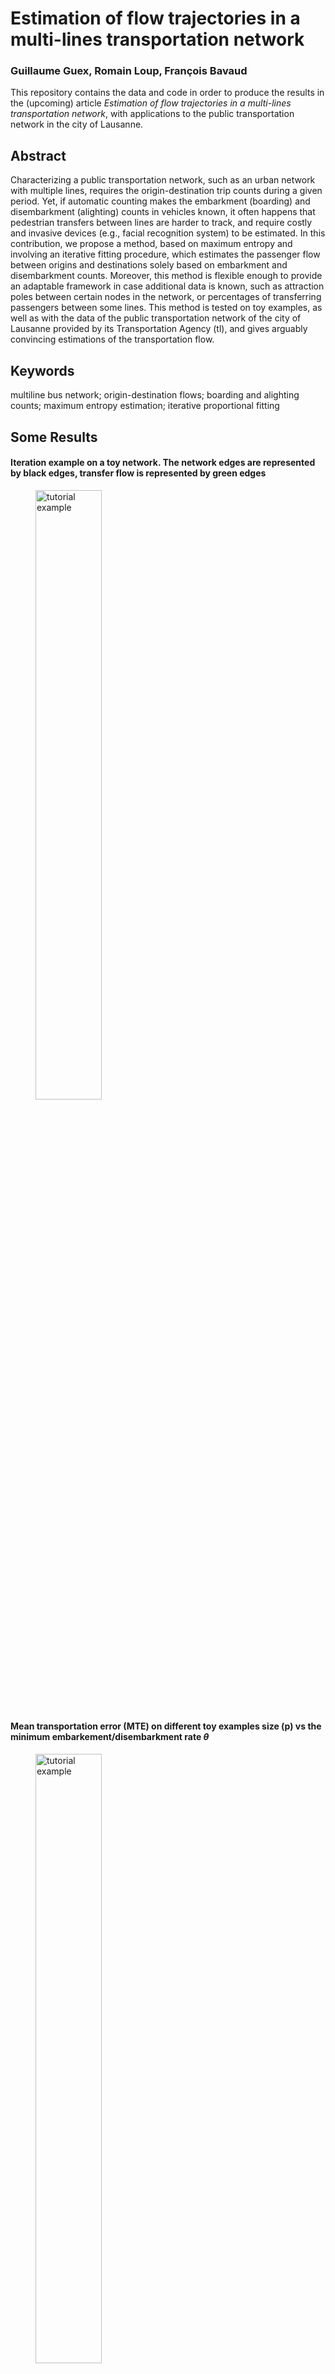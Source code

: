 # Estimation of flow trajectories in a multi-lines transportation network

### Guillaume Guex, Romain Loup, François Bavaud

This repository contains the data and code in order to produce the results in the (upcoming) article *Estimation of flow trajectories in a multi-lines
transportation network*, with applications to the public transportation network in the city of Lausanne.

## Abstract 

Characterizing a public transportation network, such as an urban network
with multiple lines, requires the origin-destination trip counts during a given
period. Yet, if automatic counting makes the embarkment (boarding) and
disembarkment (alighting) counts in vehicles known, it often happens that
pedestrian transfers between lines are harder to track, and require costly and
invasive devices (e.g., facial recognition system) to be estimated. In this
contribution, we propose a method, based on maximum entropy and
involving an iterative fitting procedure, which estimates the passenger flow
between origins and destinations solely based on embarkment and
disembarkment counts. Moreover, this method is flexible enough to provide
an adaptable framework in case additional data is known, such as attraction
poles between certain nodes in the network, or percentages of transferring
passengers between some lines. This method is tested on toy examples, as
well as with the data of the public transportation network of the city of
Lausanne provided by its Transportation Agency (tl), and gives arguably
convincing estimations of the transportation flow.

## Keywords 

multiline bus network; origin-destination flows; boarding and alighting counts; maximum entropy estimation; iterative
proportional fitting

## Some Results

#### Iteration example on a toy network. The network edges are represented by black edges, transfer flow is represented by green edges
<figure>
    <img src="utilities/readme_img/iterations.png" alt="tutorial example" style="width:50%">
</figure>

#### Mean transportation error (MTE) on different toy examples size (p) vs the minimum embarkement/disembarkment rate $\theta$

<figure>
    <img src="utilities/readme_img/MTE_tours.png" alt="tutorial example" style="width:50%">
</figure>

#### Profiles of stops in the city of Lausanne (first CA dimension)

<figure>
    <img src="utilities/readme_img/afc_in_dim1.png" alt="tutorial example" style="width:50%">
</figure>

#### Largest estimated public transportation hubs in the city of Lausanne

<figure>
    <img src="utilities/readme_img/transfers.png" alt="tutorial example" style="width:50%">
</figure>

## Tutorial 

To present how the algorithm work, we present a small tutorial with a very simple network (the code for this tutorial can be found in `0.0_tutorial.R`). This network has two lines, with 3 stops each, and two transfer edges connecting their intermediary stops.

<figure>
  <img src="utilities/readme_img/tuto_network.png" alt="tutorial example" style="width:20%">
</figure>

All the functions to run the algorithm are located in `local_functions.R`, we first need to load them

```R
source("local_functions.R")
```

We will build the network structure by hand 

```R
# The line memberships of nodes
line_mbrshps = c(1, 1, 1, 2, 2, 2)

# The adjacency matrix within lines
adj_w = matrix(c(0, 1, 0, 0, 0, 0,
                 0, 0, 1, 0, 0, 0,
                 0, 0, 0, 0, 0, 0, 
                 0, 0, 0, 0, 1, 0,
                 0, 0, 0, 0, 0, 1,
                 0, 0, 0, 0, 0, 0), 6, 6, byrow=T)

# The adjacency matrix between lines
adj_b = matrix(c(0, 0, 0, 0, 0, 0,
                 0, 0, 0, 0, 1, 0,
                 0, 0, 0, 0, 0, 0, 
                 0, 0, 0, 0, 0, 0,
                 0, 1, 0, 0, 0, 0,
                 0, 0, 0, 0, 0, 0), 6, 6, byrow=T)
```

The permitted trips in the network, using shortest-paths, are needed to run the algorithm. Information about them can be constructed with `build_sp_data()` function, which use the rules found in the article to construct permitted trips in the network, i.e. all $s,t$-trips but:

* $s$ and $t$ that are on the same line but with $t$ preceding (or equal to) $s$ in the line order.
* $s$ and $t$ that are on the same round trip, or tour, but on opposite lines.
* $s$ and $t$ whose shortest-path starts with a transfer edge, ends with a transfer edge, or possesses two (or more) consecutive transfer edges.

This function needs, in order to test these conditions, the memberships of stops in each line (`line_mbrshps`), the memberships of stops in each tour (back and forth trips - `tour_mbrshps`), the adjacency matrix within lines (`adj_w`) and between lines (`adj_b`)

```R
# Prepare the shortest-paths data
sp_data = build_sp_data(line_mbrshps, 
                        tour_mbrshps=line_mbrshps, 
                        adj_w, 
                        adj_b)
```

Optionnaly, by giving the transportation time on line edges (`travel_t_vec`), the mean waiting time at each stop (`wait_t_vec`), and the pedestrian time between stops (`ped_t_mat`), it is possible to exclude $s,t$-paths which need more time with the transportation network than on foot.

This function return 3 elements: `sp_data$edge_ref` is a table describing oriented edges, with 3 columns: the starting node, the ending node and a boolean indicator equal to 1 if the edge is a transfer edge. `sp_data$sp_ref` is a table referencing perimitted shortest-paths among the network, with 2 columns: the origin node and the destination node. Finally, `sp_data$sp_edge_link` is the shortest-paths/edges incidence matrix, with order corresponding to the one given in reference matrices. This matrix might be very large, and is given in a sparse format (`"ngCMatrix"`).

Now that the permitted shortest-paths data is constructed, we will draw a random number of passengers on each permitted trips. First let us construct the permitted trips in a matrix format 

```R
permitted_trips = as.matrix(sparseMatrix(sp_data$sp_ref[, 1], 
                                         sp_data$sp_ref[, 2], 
                                         dims=c(6, 6)))
```

And let us draw the passengers

```R
# A random vector with the size of permitted trips
random_vec = round(runif(sum(permitted_trips), 1, 1000))

# Fill permitted trips
n_real = permitted_trips
n_real[n_real] = random_vec
n_real
````

The matrix `n_real` contains the drawn flow, and the algorithm will estimate it according the embarkment and disembarkment counts. To compute the latters, we will need the flow on edges, which can be obtained with the `compute_x_from_n` function (for convenience, this function gives 3 outputs, $x_mat, $x_wit and $x_btw, respectively all flows, flows within lines and flows between lines)

```R
# Compute the flow on transfer edges
x_btw = compute_x_from_n(n_real, 
                         sp_data$edge_ref, 
                         sp_data$sp_ref, 
                         sp_data$sp_edge_link)$x_btw
```

We can now compute the embarkment and disembarkment counts on every node 

```R
# Compute the embarkment counts
flow_l_in = rowSums(n_real) + colSums(x_btw)
# Compute the disembarkment counts
flow_l_out = colSums(n_real) + rowSums(x_btw)
```

Finally, we can use the function `compute_origin_destination()` in order to get an estimation of the flow based on the embarkment and disembarkment counts

```R
n_algo = compute_origin_destination(flow_l_in,  # embarkment counts
                                    flow_l_out, # disembarkment counts
                                    sp_data$edge_ref,   # edges reference
                                    sp_data$sp_ref,     # shortest-paths reference
                                    sp_data$sp_edge_link,   # sp-edges incidence matrix
                                    min_p_ntwk=0.001,   # minimum embarkment/disembarkement proportion hyperparameter
                                    display_it=F)   # do not display information along iterations
```
We can now compute the MME and MTE errors 

```R
# Compute the MTE
mean_transport_error = sum(abs(n_alg - n_real)) / sum(n_real)
# Compute the MME
x_btw_alg = compute_x_from_n(n_alg, 
                             sp_data$edge_ref, 
                             sp_data$sp_ref, 
                             sp_data$sp_edge_link)$x_btw
mean_margin_error = sum(abs(flow_l_in - rowSums(n_alg) - colSums(x_btw_alg))) + 
  sum(abs(flow_l_out - colSums(n_alg) - rowSums(x_btw_alg))) / 
  (2 * sum(flow_l_in))
```

## Organization of the repository 

All useful functions in order to run the algorithm are contained in the `local_functions.R` script. Most of them are documented. The rest of the scripts permit to create the results found in the article:

* `0.0_tutorial.R`: contains the tutorial, as seen in the previous section.
* `1.0_tl_build_data.R`: permits to build shortest-paths data and balance the lines counts for the "transport lausannois" (tl) data.
* `2.0_tl_compute_OD.R`: permits to compute the estimated transportation flow on tl data.
* `3.x` scripts: allow to map results from the estimated transportation flow.
* `4.x` scripts: create the results for toy examples.

The folders contain the following:

* `archives`: old scripts 
* `latex_files`: various notes and presentations about the method
* `multilines_data`: the tl data
* `results`: various results produced by the method
* `utilities`: utility scripts.
